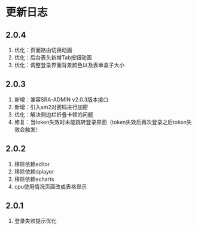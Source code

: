 # 更新日志


## 2.0.4
1. 优化：页面路由切换动画
2. 优化：后台表头新增Tab按钮动画
3. 优化：调整登录界面背景颜色以及表单盒子大小


## 2.0.3
1. 新增：兼容SRA-ADMIN v2.0.3版本接口
2. 新增：引入sm2对密码进行加密
3. 优化：解决侧边栏折叠卡顿的问题
4. 修复：当token失效时未能跳转登录界面（token失效后再次登录之后token失效会触发）


## 2.0.2
1. 移除依赖editor
2. 移除依赖dplayer
3. 移除依赖echarts
4. cpu使用情况页面改成表格显示


## 2.0.1
1. 登录失败提示优化
